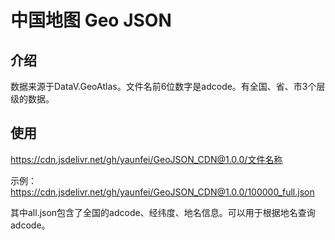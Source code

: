 # 中国地图 Geo JSON

## 介绍
数据来源于DataV.GeoAtlas。文件名前6位数字是adcode。有全国、省、市3个层级的数据。

## 使用

https://cdn.jsdelivr.net/gh/yaunfei/GeoJSON_CDN@1.0.0/文件名称

示例：
https://cdn.jsdelivr.net/gh/yaunfei/GeoJSON_CDN@1.0.0/100000_full.json

其中all.json包含了全国的adcode、经纬度、地名信息。可以用于根据地名查询adcode。
